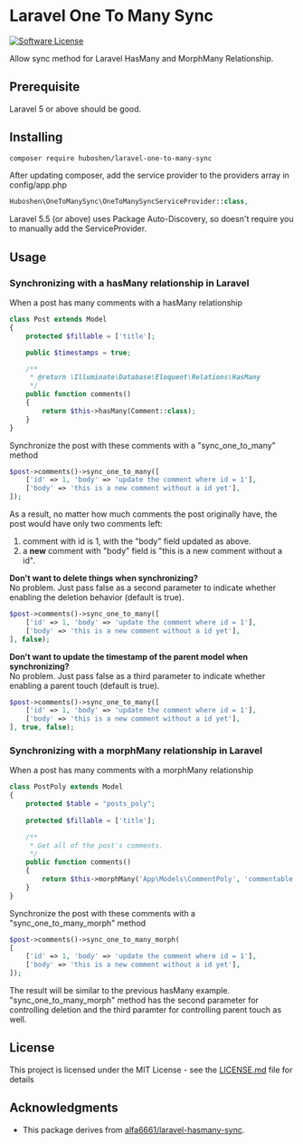 # Laravel One To Many Sync
[![Software License](https://img.shields.io/badge/license-MIT-brightgreen.svg?style=flat-square)](https://github.com/huboshen/laravel-one-to-many-sync/blob/master/LICENSE)

Allow sync method for Laravel HasMany and MorphMany Relationship.

## Prerequisite
Laravel 5 or above should be good.

## Installing

```bash
composer require huboshen/laravel-one-to-many-sync
```

After updating composer, add the service provider to the providers array in config/app.php

```php
Huboshen\OneToManySync\OneToManySyncServiceProvider::class,
```
Laravel 5.5 (or above) uses Package Auto-Discovery, so doesn't require you to manually add the ServiceProvider.

## Usage

### Synchronizing with a hasMany relationship in Laravel

When a post has many comments with a hasMany relationship

```php
class Post extends Model
{
    protected $fillable = ['title'];

    public $timestamps = true;

    /**
     * @return \Illuminate\Database\Eloquent\Relations\HasMany
     */
    public function comments()
    {
        return $this->hasMany(Comment::class);
    }
}
```

Synchronize the post with these comments with a "sync_one_to_many"  method

```php
$post->comments()->sync_one_to_many([
    ['id' => 1, 'body' => 'update the comment where id = 1'],
    ['body' => 'this is a new comment without a id yet'],
]);
```

As a result, no matter how much comments the post originally have, the post would have only two comments left:
1. comment with id is 1, with the "body" field updated as above.
2. a **new** comment with "body" field is "this is a new comment without a id".

**Don't want to delete things when synchronizing?**  
No problem. Just pass false as a second parameter to indicate whether enabling the deletion behavior (default is true).

```php
$post->comments()->sync_one_to_many([
    ['id' => 1, 'body' => 'update the comment where id = 1'],
    ['body' => 'this is a new comment without a id yet'],
], false);
```

**Don't want to update the timestamp of the parent model when synchronizing?**  
No problem. Just pass false as a third parameter to indicate whether enabling a parent touch (default is true).

```php
$post->comments()->sync_one_to_many([
    ['id' => 1, 'body' => 'update the comment where id = 1'],
    ['body' => 'this is a new comment without a id yet'],
], true, false);
```

### Synchronizing with a morphMany relationship in Laravel

When a post has many comments with a morphMany relationship

```php
class PostPoly extends Model
{
    protected $table = "posts_poly";
    
    protected $fillable = ['title'];

    /**
     * Get all of the post's comments.
     */
    public function comments()
    {
        return $this->morphMany('App\Models\CommentPoly', 'commentable');
    }
}
```

Synchronize the post with these comments with a "sync_one_to_many_morph" method

```php
$post->comments()->sync_one_to_many_morph(
[
    ['id' => 1, 'body' => 'update the comment where id = 1'],
    ['body' => 'this is a new comment without a id yet'],
]);
```

The result will be similar to the previous hasMany example.  
"sync_one_to_many_morph" method has the second parameter for controlling deletion and the third paramter for controlling parent touch as well.

## License

This project is licensed under the MIT License - see the [LICENSE.md](https://github.com/huboshen/laravel-one-to-many-sync/blob/master/LICENSE) file for details

## Acknowledgments

* This package derives from [alfa6661/laravel-hasmany-sync](https://github.com/alfa6661/laravel-hasmany-sync).
